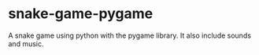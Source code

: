 # snake-game-pygame
A snake game using python with the pygame library. It also include sounds and music.
